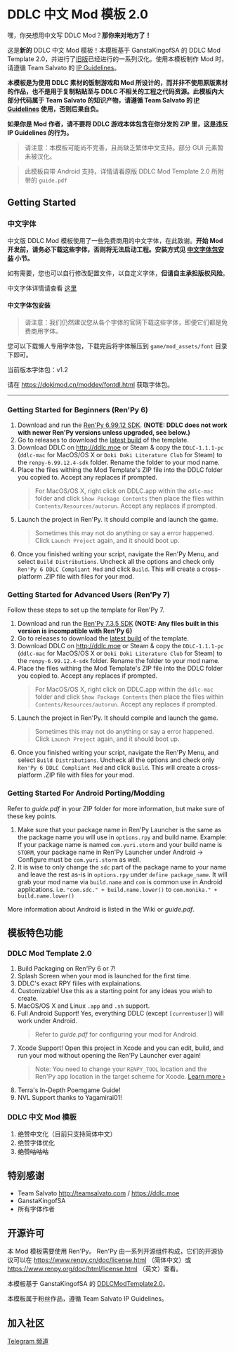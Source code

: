# DDLC 中文 Mod 模板 2.0
嘿，你~~又~~想用中文写 DDLC Mod？**那你来对地方了！**

这是**新的** DDLC 中文 Mod 模板！本模板基于 GanstaKingofSA 的 DDLC Mod Template 2.0，并进行了[旧版](https://github.com/imgradeone/DDLCModTemplate-Chinese)已经进行的一系列汉化。使用本模板制作 Mod 时，请遵循 Team Salvato 的 [IP Guidelines](http://teamsalvato.com/ip-guidelines/)。

**本模板是为使用 DDLC 素材的饭制游戏和 Mod 所设计的，而并非不使用原版素材的作品，也不是用于复制粘贴至与 DDLC 不相关的工程之代码资源。此模板内大部分代码属于 Team Salvato 的知识产物，请遵循 Team Salvato 的 [IP Guidelines](http://teamsalvato.com/ip-guidelines/) 使用，否则后果自负。**

**如果你是 Mod 作者，请不要将 DDLC 游戏本体包含在你分发的 ZIP 里，这是违反 IP Guidelines 的行为。**

> 请注意：本模板可能尚不完善，且尚缺乏繁体中文支持。部分 GUI 元素暂未被汉化。

> 此模板自带 Android 支持，详情请看原版 DDLC Mod Template 2.0 所附带的 `guide.pdf`

## Getting Started

### 中文字体

中文版 DDLC Mod 模板使用了一些免费商用的中文字体，在此致谢。**开始 Mod 开发前，请务必下载这些字体，否则将无法启动工程。安装方式见 [中文字体包安装](#中文字体包安装) 小节。**

如有需要，您也可以自行修改配置文件，以自定义字体，**但请自主承担版权风险**。

中文字体详情请查看 [这里](./game/mod_assets/font/README.md)

#### 中文字体包安装

> 请注意：我们仍然建议您从各个字体的官网下载这些字体，即便它们都是免费商用字体。

您可以下载懒人专用字体包，下载完后将字体解压到 `game/mod_assets/font` 目录下即可。

当前版本字体包：v1.2

请在 https://dokimod.cn/moddev/fontdl.html 获取字体包。

---

### Getting Started for Beginners (Ren'Py 6)
1. Download and run the [Ren'Py 6.99.12 SDK](https://www.renpy.org/release/6.99.12). **(NOTE: DDLC does not work with newer Ren'Py versions unless upgraded, see below.)**
2. Go to releases to download the [latest build](https://github.com/GanstaKingofSA/DDLCModTemplate2.0/releases) of the template.
3. Download DDLC on http://ddlc.moe or Steam & copy the `DDLC-1.1.1-pc` (`ddlc-mac` for MacOS/OS X or `Doki Doki Literature Club` for Steam) to the `renpy-6.99.12.4-sdk` folder. Rename the folder to your mod name.
3. Place the files withing the Mod Template's ZIP file into the DDLC folder you copied to. Accept any replaces if prompted. 
    > For MacOS/OS X, right click on DDLC.app within the `ddlc-mac` folder and click `Show Package Contents` then place the files within `Contents/Resources/autorun`. Accept any replaces if prompted. 
5. Launch the project in Ren'Py. It should compile and launch the game.
    > Sometimes this may not do anything or say a error happened. Click `Launch Project` again, and it should boot up.
6. Once you finished writing your script, navigate the Ren'Py Menu, and select `Build Distributions`. Uncheck all the options and check only `Ren'Py 6 DDLC Compliant Mod` and click `Build`. This will create a cross-platform .ZIP file with files for your mod.

### Getting Started for Advanced Users (Ren'Py 7)
Follow these steps to set up the template for Ren'Py 7.

1. Download and run the [Ren'Py 7.3.5 SDK](https://www.renpy.org/release/7.3.5) **(NOTE: Any files built in this version is incompatible with Ren'Py 6)**
2. Go to releases to download the [latest build](https://github.com/GanstaKingofSA/DDLCModTemplate2.0/releases) of the template.
3. Download DDLC on http://ddlc.moe or Steam & copy the `DDLC-1.1.1-pc` (`ddlc-mac` for MacOS/OS X or `Doki Doki Literature Club` for Steam) to the `renpy-6.99.12.4-sdk` folder. Rename the folder to your mod name.
3. Place the files withing the Mod Template's ZIP file into the DDLC folder you copied to. Accept any replaces if prompted. 
    > For MacOS/OS X, right click on DDLC.app within the `ddlc-mac` folder and click `Show Package Contents` then place the files within `Contents/Resources/autorun`. Accept any replaces if prompted. 
5. Launch the project in Ren'Py. It should compile and launch the game.
    > Sometimes this may not do anything or say a error happened. Click `Launch Project` again, and it should boot up.
6. Once you finished writing your script, navigate the Ren'Py Menu, and select `Build Distributions`. Uncheck all the options and check only `Ren'Py 6 DDLC Compliant Mod` and click `Build`. This will create a cross-platform .ZIP file with files for your mod.

### Getting Started For Android Porting/Modding
Refer to *guide.pdf* in your ZIP folder for more information, but make sure of these key points.
1. Make sure that your package name in Ren'Py Launcher is the same as the package name you will use in `options.rpy` and build name. Example: If your package name is named `com.yuri.storm` and your build name is `STORM`, your package name in Ren'Py Launcher under Android -> Configure must be `com.yuri.storm` as well. 
2. It is wise to only change the `sdc` part of the package name to your name and leave the rest as-is in `options.rpy` under `define package_name`. It will grab your mod name via `build.name` and `com` is common use in Android applications. i.e. `"com.sdc." + build.name.lower()` to `com.monika." + build.name.lower()`

More information about Android is listed in the Wiki or *guide.pdf*.

## 模板特色功能

### DDLC Mod Template 2.0
1. Build Packaging on Ren'Py 6 or 7!
2. Splash Screen when your mod is launched for the first time.
3. DDLC's exact RPY fiiles with explainations.
4. Customizable! Use this as a starting point for any ideas you wish to create.
5. MacOS/OS X and Linux `.app` and `.sh` support.
6. Full Android Support! Yes, everything DDLC (except `[currentuser]`) will work under Android.
    > Refer to *guide.pdf* for configuring your mod for Android.
7. Xcode Support! Open this project in Xcode and you can edit, build, and run your mod without opening the Ren'Py Launcher ever again! 
    > Note: You need to change your `RENPY_TOOL` location and the Ren'Py app location in the target scheme for Xcode. [Learn more &rsaquo;](XCODE.md)
8. Terra's In-Depth Poemgame Guide!
9. NVL Support thanks to Yagamirai01!

### DDLC 中文 Mod 模板
1. 绝赞中文化（目前只支持简体中文）
2. 绝赞字体优化
3. ~~绝赞咕咕咕~~

## 特别感谢

- Team Salvato http://teamsalvato.com / https://ddlc.moe
- GanstaKingofSA
- 所有字体作者

## 开源许可

本 Mod 模板需要使用 Ren'Py。
Ren'Py 由一系列开源组件构成，它们的开源协议可以在 https://www.renpy.cn/doc/license.html （简体中文）或 https://www.renpy.org/doc/html/license.html （英文）查看。

本模板基于 GanstaKingofSA 的 [DDLCModTemplate2.0](https://github.com/GanstaKingofSA/DDLCModTemplate)。

本模板属于粉丝作品，遵循 Team Salvato IP Guidelines。

## 加入社区

[Telegram 频道](https://t.me/DDLCModCN)
